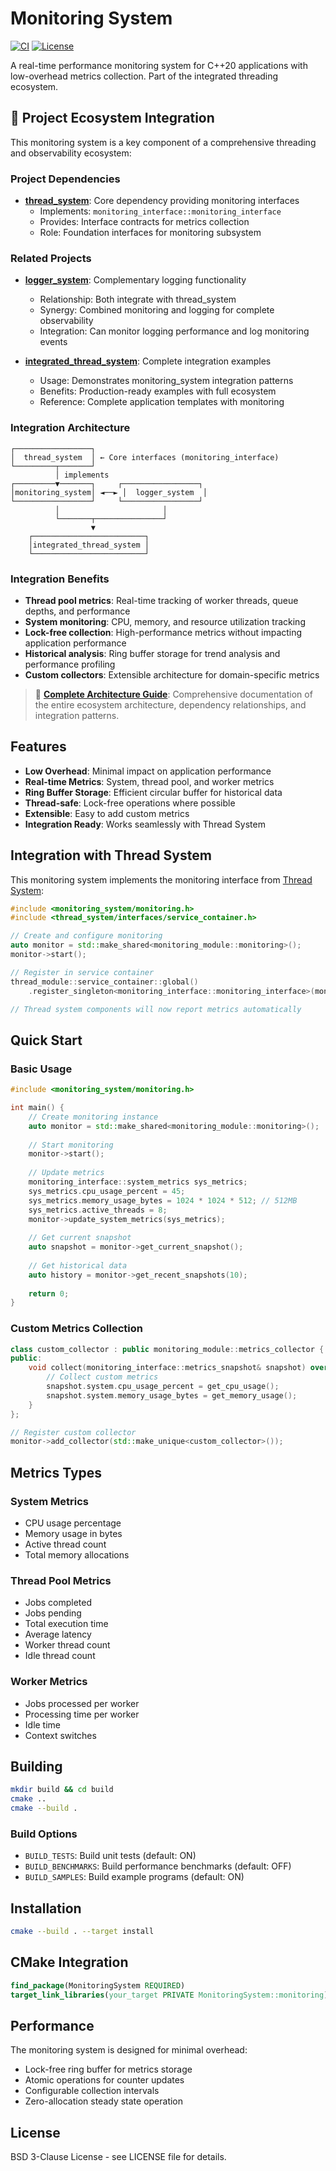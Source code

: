 # Monitoring System

[![CI](https://github.com/kcenon/monitoring_system/actions/workflows/ci.yml/badge.svg)](https://github.com/kcenon/monitoring_system/actions/workflows/ci.yml)
[![License](https://img.shields.io/badge/License-BSD_3--Clause-blue.svg)](https://opensource.org/licenses/BSD-3-Clause)

A real-time performance monitoring system for C++20 applications with low-overhead metrics collection. Part of the integrated threading ecosystem.

## 🔗 Project Ecosystem Integration

This monitoring system is a key component of a comprehensive threading and observability ecosystem:

### Project Dependencies
- **[thread_system](https://github.com/kcenon/thread_system)**: Core dependency providing monitoring interfaces
  - Implements: `monitoring_interface::monitoring_interface`
  - Provides: Interface contracts for metrics collection
  - Role: Foundation interfaces for monitoring subsystem

### Related Projects
- **[logger_system](https://github.com/kcenon/logger_system)**: Complementary logging functionality
  - Relationship: Both integrate with thread_system
  - Synergy: Combined monitoring and logging for complete observability
  - Integration: Can monitor logging performance and log monitoring events

- **[integrated_thread_system](https://github.com/kcenon/integrated_thread_system)**: Complete integration examples
  - Usage: Demonstrates monitoring_system integration patterns
  - Benefits: Production-ready examples with full ecosystem
  - Reference: Complete application templates with monitoring

### Integration Architecture
```
┌─────────────────┐
│  thread_system  │ ← Core interfaces (monitoring_interface)
└─────────┬───────┘
          │ implements
┌─────────▼───────┐     ┌─────────────────┐
│monitoring_system│ ◄──► │  logger_system  │
└─────────────────┘     └─────────────────┘
          │                       │
          └───────┬───────────────┘
                  ▼
    ┌─────────────────────────┐
    │integrated_thread_system │
    └─────────────────────────┘
```

### Integration Benefits
- **Thread pool metrics**: Real-time tracking of worker threads, queue depths, and performance
- **System monitoring**: CPU, memory, and resource utilization tracking
- **Lock-free collection**: High-performance metrics without impacting application performance
- **Historical analysis**: Ring buffer storage for trend analysis and performance profiling
- **Custom collectors**: Extensible architecture for domain-specific metrics

> 📖 **[Complete Architecture Guide](../ARCHITECTURE.md)**: Comprehensive documentation of the entire ecosystem architecture, dependency relationships, and integration patterns.

## Features

- **Low Overhead**: Minimal impact on application performance
- **Real-time Metrics**: System, thread pool, and worker metrics
- **Ring Buffer Storage**: Efficient circular buffer for historical data
- **Thread-safe**: Lock-free operations where possible
- **Extensible**: Easy to add custom metrics
- **Integration Ready**: Works seamlessly with Thread System

## Integration with Thread System

This monitoring system implements the monitoring interface from [Thread System](https://github.com/kcenon/thread_system):

```cpp
#include <monitoring_system/monitoring.h>
#include <thread_system/interfaces/service_container.h>

// Create and configure monitoring
auto monitor = std::make_shared<monitoring_module::monitoring>();
monitor->start();

// Register in service container
thread_module::service_container::global()
    .register_singleton<monitoring_interface::monitoring_interface>(monitor);

// Thread system components will now report metrics automatically
```

## Quick Start

### Basic Usage

```cpp
#include <monitoring_system/monitoring.h>

int main() {
    // Create monitoring instance
    auto monitor = std::make_shared<monitoring_module::monitoring>();
    
    // Start monitoring
    monitor->start();
    
    // Update metrics
    monitoring_interface::system_metrics sys_metrics;
    sys_metrics.cpu_usage_percent = 45;
    sys_metrics.memory_usage_bytes = 1024 * 1024 * 512; // 512MB
    sys_metrics.active_threads = 8;
    monitor->update_system_metrics(sys_metrics);
    
    // Get current snapshot
    auto snapshot = monitor->get_current_snapshot();
    
    // Get historical data
    auto history = monitor->get_recent_snapshots(10);
    
    return 0;
}
```

### Custom Metrics Collection

```cpp
class custom_collector : public monitoring_module::metrics_collector {
public:
    void collect(monitoring_interface::metrics_snapshot& snapshot) override {
        // Collect custom metrics
        snapshot.system.cpu_usage_percent = get_cpu_usage();
        snapshot.system.memory_usage_bytes = get_memory_usage();
    }
};

// Register custom collector
monitor->add_collector(std::make_unique<custom_collector>());
```

## Metrics Types

### System Metrics
- CPU usage percentage
- Memory usage in bytes
- Active thread count
- Total memory allocations

### Thread Pool Metrics
- Jobs completed
- Jobs pending
- Total execution time
- Average latency
- Worker thread count
- Idle thread count

### Worker Metrics
- Jobs processed per worker
- Processing time per worker
- Idle time
- Context switches

## Building

```bash
mkdir build && cd build
cmake ..
cmake --build .
```

### Build Options

- `BUILD_TESTS`: Build unit tests (default: ON)
- `BUILD_BENCHMARKS`: Build performance benchmarks (default: OFF)
- `BUILD_SAMPLES`: Build example programs (default: ON)

## Installation

```bash
cmake --build . --target install
```

## CMake Integration

```cmake
find_package(MonitoringSystem REQUIRED)
target_link_libraries(your_target PRIVATE MonitoringSystem::monitoring)
```

## Performance

The monitoring system is designed for minimal overhead:
- Lock-free ring buffer for metrics storage
- Atomic operations for counter updates
- Configurable collection intervals
- Zero-allocation steady state operation

## License

BSD 3-Clause License - see LICENSE file for details.